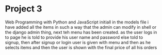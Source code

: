 # Project 3

Web Programming with Python and JavaScript
initiall in the models file i have added all the items in such a way that the admin can modify in shell or the django admin thing, next teh menu has been created.
as the user logs in to page he is told to provide his user name  and password else told to signup, then after signup or login user is given with menu and then as he selects items and then the user is shown with the final price of all his orders
